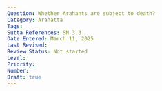 ```yaml
---
Question: Whether Arahants are subject to death?
Category: Arahatta
Tags:
Sutta References: SN 3.3
Date Entered: March 11, 2025
Last Revised:
Review Status: Not started
Level: 
Priority: 
Number: 
Draft: true
---
```

